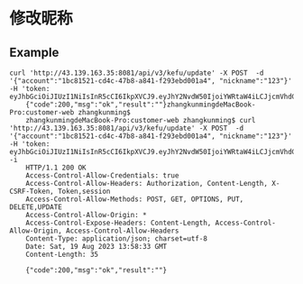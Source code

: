 # 修改昵称


## Example

    curl 'http://43.139.163.35:8081/api/v3/kefu/update' -X POST  -d '{"account":"1bc81521-cd4c-47b8-a841-f293ebd001a4", "nickname":"123"}'    -H 'token: eyJhbGciOiJIUzI1NiIsInR5cCI6IkpXVCJ9.eyJhY2NvdW50IjoiYWRtaW4iLCJjcmVhdGVfdGltZSI6MTY5MjQ1MjIzNX0.7BITPhMNg08JgCbX6e9BtrktTIzVdtC9uDj2diNIsqQ'
        {"code":200,"msg":"ok","result":""}zhangkunmingdeMacBook-Pro:customer-web zhangkunming$ 
        zhangkunmingdeMacBook-Pro:customer-web zhangkunming$ curl 'http://43.139.163.35:8081/api/v3/kefu/update' -X POST  -d '{"account":"1bc81521-cd4c-47b8-a841-f293ebd001a4", "nickname":"123"}'    -H 'token: eyJhbGciOiJIUzI1NiIsInR5cCI6IkpXVCJ9.eyJhY2NvdW50IjoiYWRtaW4iLCJjcmVhdGVfdGltZSI6MTY5MjQ1MjIzNX0.7BITPhMNg08JgCbX6e9BtrktTIzVdtC9uDj2diNIsqQ' -i
        HTTP/1.1 200 OK
        Access-Control-Allow-Credentials: true
        Access-Control-Allow-Headers: Authorization, Content-Length, X-CSRF-Token, Token,session
        Access-Control-Allow-Methods: POST, GET, OPTIONS, PUT, DELETE,UPDATE
        Access-Control-Allow-Origin: *
        Access-Control-Expose-Headers: Content-Length, Access-Control-Allow-Origin, Access-Control-Allow-Headers
        Content-Type: application/json; charset=utf-8
        Date: Sat, 19 Aug 2023 13:58:33 GMT
        Content-Length: 35

        {"code":200,"msg":"ok","result":""}